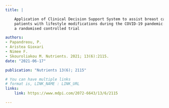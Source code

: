 ```yaml
---
title: |

    Application of Clinical Decision Support System to assist breast cancer
    patients with lifestyle modifications during the COVID-19 pandemic:
    a randomised controlled trial

authors:
- Papandreou, P.
- Aristea Gioxari
- Nimee F.
- Skouroliakou M. Nutrients. 2021; 13(6):2115.
date: "2021-06-17"

publication: "Nutrients 13(6); 2115"

# You can have multiple links
# format is, LINK_NAME : LINK_URL
links:
    link: https://www.mdpi.com/2072-6643/13/6/2115

---
```

